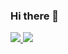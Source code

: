 ### Hi there 👋

<!--
**walkeralencar/walkeralencar** is a ✨ _special_ ✨ repository because its `README.md` (this file) appears on your GitHub profile.

Here are some ideas to get you started:

- 🔭 I’m currently working on ...
- 🌱 I’m currently learning ...
- 👯 I’m looking to collaborate on ...
- 🤔 I’m looking for help with ...
- 💬 Ask me about ...
- 📫 How to reach me: ...
- 😄 Pronouns: ...
- ⚡ Fun fact: ...
-->
 <div>
  <a href="https://github.com/walkeralencar">
  <img height="200em" src="https://github-readme-stats.vercel.app/api?username=walkeralencar&show_icons=true&theme=dracula&include_all_commits=true&count_private=true"/>
  <img height="200em" src="https://github-readme-stats.vercel.app/api/top-langs/?username=walkeralencar&layout=compact&langs_count=16&theme=dracula"/>
</div
 ![Snake animation](https://github.com/walkeralencar/walkeralencar/blob/output/github-contribution-grid-snake.svg)
 
